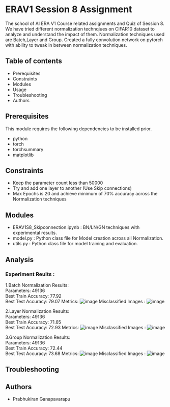 # ERAV1 Session 8 Assignment
The school of AI ERA V1 Course related assignments and Quiz of Session 8. We have tried different normalization technqiues on CIFAR10 dataset to analyze and understand the impact of them. Normalization techniques used are Batch,Layer and Group. Created a fully convolution network on pytorch with ability to tweak in between normalization techniques.

## Table of contents
- Prerequisites
- Constraints
- Modules
- Usage
- Troubleshooting
- Authors

## Prerequisites
This module requires the following dependencies to be installed prior.
- python
- torch
- torchsummary
- matplotlib
  
## Constraints
- Keep the parameter count less than 50000
- Try and add one layer to another (Use Skip connections)
- Max Epochs is 20 and achieve minimum of 70% accuracy across the Normalization techniques

## Modules
- ERAV1S8_Skipconnection.ipynb : BN/LN/GN techniques with experimental results.
- model.py : Python class file for Model creation across all Normalization.
- utils.py : Python class file for model training and evaluation.

## Analysis 
### Experiment Reults : 
1.Batch Normalization Results: \
Parameters: 49136 \
Best Train Accuracy: 77.92 \
Best Test Accuracy: 79.07 
Metrics: 
![image](https://github.com/prabhukirangit/ERAV1/assets/33514187/97487513-c98a-47b3-a70e-9604344cd4d4)
Misclassified Images :
![image](https://github.com/prabhukirangit/ERAV1/assets/33514187/7632f5ee-90e7-4a6b-9061-279be5d01f3d)


2.Layer Normalization Results: \
Parameters: 49136 \
Best Train Accuracy: 71.65 \
Best Test Accuracy: 72.93
Metrics: 
![image](https://github.com/prabhukirangit/ERAV1/assets/33514187/b17dd193-d3e6-4c96-bf8d-73b4061277ac)
Misclassified Images :
![image](https://github.com/prabhukirangit/ERAV1/assets/33514187/7305a680-f4a3-440c-98d8-711280f6a008)


3.Group Normalization Results: \
Parameters: 49136 \
Best Train Accuracy: 72.44 \
Best Test Accuracy: 73.68 
Metrics: 
![image](https://github.com/prabhukirangit/ERAV1/assets/33514187/47d1d086-5356-4b18-a8b1-7da8b49c1e5f)
Misclassified Images :
![image](https://github.com/prabhukirangit/ERAV1/assets/33514187/0844964d-2002-4363-a39e-6515f69045c7)


## Troubleshooting

## Authors
- Prabhukiran Ganapavarapu



